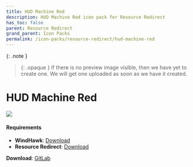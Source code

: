 ```yaml
---
title: HUD Machine Red
description: HUD Machine Red icon pack for Resource Redirect
has_toc: false
parent: Resource Redirect
grand_parent: Icon Packs
permalink: /icon-packs/resource-redirect/hud-machine-red
---
```


{: .note }
> {: .opaque }
> If there is no preview image visible, then we have yet to create one. We will get one uploaded as soon as we have it created.

HUD Machine Red
===========================

![][Preview]

#### Requirements

*   **WindHawk**: [Download][WindHawk]
*   **Resource Redirect**: [Download][ResourceRedirect]

**Download**: [GitLab][GitLab]

<!-- ///////////////////////////////////////////////////////////////////////////////////////////////////////////////////////////////////////////////////// -->

[Preview]: https://gitlab.com/the-back-room/resource-redirect/-/tree/main/icon-packs/HUD-Machine-Red/Extras/Preview.bmp 

[GitLab]: https://gitlab.com/the-back-room/resource-redirect/-/tree/main/icon-packs/HUD-Machine-Red

[WindHawk]: https://windhawk.net/
[ResourceRedirect]: https://windhawk.net/mods/icon-resource-redirect

<!-- ///////////////////////////////////////////////////////////////////////////////////////////////////////////////////////////////////////////////////// -->
